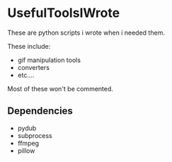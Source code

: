 # UsefulToolsIWrote
These are python scripts i wrote when i needed them.

These include:
- gif manipulation tools
- converters
- etc....

Most of these won't be commented.

## Dependencies
- pydub
- subprocess
- ffmpeg
- pillow